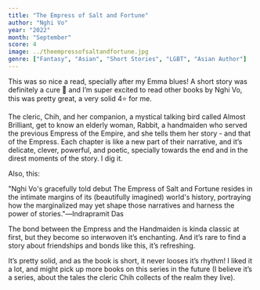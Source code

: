 ```yaml
---
title: "The Empress of Salt and Fortune"
author: "Nghi Vo"
year: "2022"
month: "September"
score: 4
image: ../theempressofsaltandfortune.jpg
genre: ["Fantasy", "Asian", "Short Stories", "LGBT", "Asian Author"]
---
```


This was so nice a read, specially after my Emma blues! A short story was definitely a cure 🤣 and I’m super excited to read other books by Nghi Vo, this was pretty great, a very solid 4⭐ for me.

The cleric, Chih, and her companion, a mystical talking bird called Almost Brilliant, get to know an elderly woman, Rabbit, a handmaiden who served the previous Empress of the Empire, and she tells them her story - and that of the Empress. Each chapter is like a new part of their narrative, and it’s delicate, clever, powerful, and poetic, specially towards the end and in the direst moments of the story. I dig it.

Also, this:

"Nghi Vo's gracefully told debut The Empress of Salt and Fortune resides in the intimate margins of its (beautifully imagined) world's history, portraying how the marginalized may yet shape those narratives and harness the power of stories."―Indrapramit Das

The bond between the Empress and the Handmaiden is kinda classic at first, but they become so interwoven it’s enchanting. And it’s rare to find a story about friendships and bonds like this, it’s refreshing.

It’s pretty solid, and as the book is short, it never looses it’s rhythm! I liked it a lot, and might pick up more books on this series in the future (I believe it’s a series, about the tales the cleric Chih collects of the realm they live).
